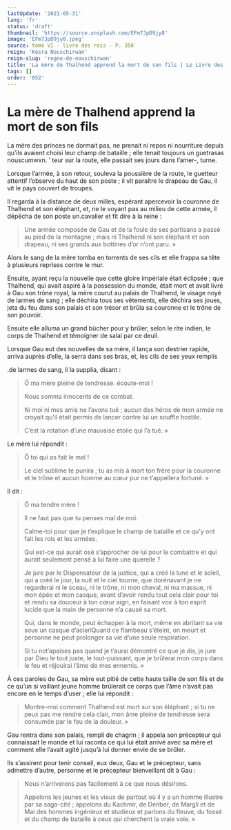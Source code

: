 ```yaml
---
lastUpdate: '2021-05-31'
lang: 'fr'
status: 'draft'
thumbnail: 'https://source.unsplash.com/EFm7JpD9jy8'
image: 'EFm7JpD9jy8.jpeg'
source: tome VI - livre des rois - P. 350
reign: 'Kesra Nouschirwan'
reign-slug: 'regne-de-nouschirwan'
title: 'La mère de Thalhend apprend la mort de son fils | Le Livre des Rois | Shâhnâmeh'
tags: []
order: '052'
---
```


<!-- LTeX: language=fr -->

# La mère de Thalhend apprend la mort de son fils

La mère des princes ne dormait pas, ne prenait ni repos ni nourriture depuis qu’ils avaient choisi leur champ de bataille ; elle tenait toujours un guetrasas nouscumwxn. ’ teur sur la route, elle passait ses jours dans l’amer-, turne.

Lorsque l’armée, à son retour, souleva la poussière de la route, le guetteur attentif l’observe du haut de son poste ; il vit paraître le drapeau de Gau, il vit le pays couvert de troupes.

Il regarda à la distance de deux milles, espérant apercevoir la couronne de Thalhend et son éléphant, et, ne le voyant pas au milieu de cette armée, il dépêcha de son poste un.cavalier et fit dire à la reine :

> Une armée composée de Gau et de la foule de ses partisans a passé au pied de la montagne ; mais ni Thalhend ni son éléphant et son drapeau, ni ses grands aux bottines d’or n’ont paru. »

Alors le sang de la mère tomba en torrents de ses cils et elle frappa sa tête à plusieurs reprises contre le mur.

Ensuite, ayant reçu la nouvelle que cette gloire impériale était éclipsée ; que Thalhend, qui avait aspiré à la possession du monde, était mort et avait livré à Gau son trône royal, la mère courut au palais de Thalhend, le visage noyé de larmes de sang ; elle déchira tous ses vêtements, elle déchira ses joues, jeta du feu dans son palais et son trésor et brûla sa couronne et le trône de son pouvoir.

Ensuite elle alluma un grand bûcher pour y brûler, selon le rite indien, le corps de Thalhend et témoigner de salai par ce deuil.

Lorsque Gau eut des nouvelles de sa mère, il lança son destrier rapide, arriva auprès d’elle, la serra dans ses bras, et, les cils de ses yeux remplis

.de larmes de sang, il la supplia, disant :

> Ô ma mère pleine de tendresse. écoute-moi !
>
> Nous somma innocents de ce combat.
>
> Ni moi ni mes amis ne l’avons tué ; aucun des héros de mon armée ne croyait qu’il était permis de lancer contre lui un souffle hostile.
>
> C’est la rotation d’une mauvaise étoile qui l’a tué. »

Le mère lui répondit :

> Ô toi qui as fait le mal !
>
> Le ciel sublime te punira ; tu as mis à mort ton frère pour la couronne et le trône et aucun homme au cœur pur ne t’appellera fortuné. »

Il dit :

> Ô ma tendre mère !
>
> Il ne faut pas que tu penses mal de moi.
>
> Calme-toi pour que je t’explique le champ de bataille et ce qu’y ont fait les rois et les armées.
>
> Qui est-ce qui aurait osé s’approcher de lui pour le combattre et qui aurait seulement pensé à lui faire une querelle ?
>
> Je jure par le Dispensateur de la justice, qui a créé la lune et le soleil, qui a créé le jour, la nuit et le ciel tourne, que dorénavant je ne regarderai ni le sceau, ni le trône, ni mon cheval, ni ma massue, ni mon épée et mon casque, avant d’avoir rendu tout cela clair pour toi et rendu sa douceur à ton cœur aigri, en faisant voir à ton esprit lucide que la main de personne n’a causé sa mort.
>
> Qui, dans le monde, peut échapper à la mort, même en abritant sa vie sous un casque d’acierîQuand ce flambeau s’éteint, on meurt et personne ne peut prolonger sa vie d’une seule respiration.
>
> Si tu not’apaises pas quand je t’aurai démontré ce que je dis, je jure par Dieu le tout juste, le tout-puissant, que je brûlerai mon corps dans le feu et réjouirai l’âme de mes ennemis. »

À ces paroles de Gau, sa mère eut pitié de cette haute taille de son fils et de ce qu’un si vaillant jeune homme brûlerait ce corps que l’âme n’avait pas encore en le temps d’user ; elle lui répondit :

> Montre-moi comment Thalhend est mort sur son éléphant ; si tu ne peux pas me rendre cela clair, mon âme pleine de tendresse sera consumée par le feu de la douleur. »

Gau rentra dans son palais, rempli de chagrin ; il appela son précepteur qui connaissait le monde et lui raconta ce qui lui était arrivé avec sa mère et comment elle l’avait agité jusqu’à lui donner envie de se brûler.

Ils s’assirent pour tenir conseil, eux deux, Gau et le précepteur, sans admettre d’autre, personne et le précepteur bienveillant dit à Gau :

> Nous n’arriverons pas facilement à ce que nous désirons.
>
> Appelons les jeunes et les vieux de partout où il y a un homme illustre par sa saga-cité ; appelons du Kachmir, de Denber, de Margli et de Mai des hommes ingénieux et studieux et parlons du fleuve, du fossé et du champ de bataille à ceux qui cherchent la vraie voie. »
